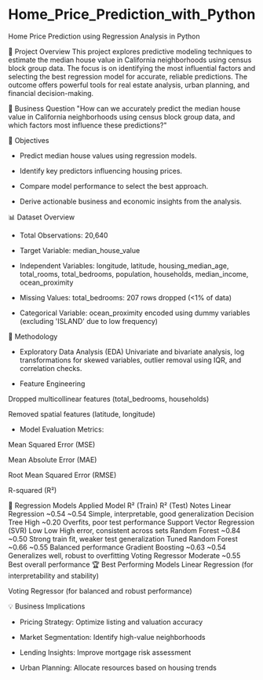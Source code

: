 # Home_Price_Prediction_with_Python

Home Price Prediction using Regression Analysis in Python

📌 Project Overview
This project explores predictive modeling techniques to estimate the median house value in California neighborhoods using census block group data. The focus is on identifying the most influential factors and selecting the best regression model for accurate, reliable predictions. The outcome offers powerful tools for real estate analysis, urban planning, and financial decision-making.

💼 Business Question
"How can we accurately predict the median house value in California neighborhoods using census block group data, and which factors most influence these predictions?"

🎯 Objectives
* Predict median house values using regression models.

* Identify key predictors influencing housing prices.

* Compare model performance to select the best approach.

* Derive actionable business and economic insights from the analysis.

📊 Dataset Overview
* Total Observations: 20,640

* Target Variable: median_house_value

* Independent Variables: longitude, latitude, housing_median_age, total_rooms, total_bedrooms, population, households, median_income, ocean_proximity

* Missing Values: total_bedrooms: 207 rows dropped (<1% of data)

* Categorical Variable: ocean_proximity encoded using dummy variables (excluding 'ISLAND' due to low frequency)

🧪 Methodology
* Exploratory Data Analysis (EDA)
Univariate and bivariate analysis, log transformations for skewed variables, outlier removal using IQR, and correlation checks.

* Feature Engineering

Dropped multicollinear features (total_bedrooms, households)

Removed spatial features (latitude, longitude)

* Model Evaluation Metrics:

Mean Squared Error (MSE)

Mean Absolute Error (MAE)

Root Mean Squared Error (RMSE)

R-squared (R²)

🤖 Regression Models Applied
Model	R² (Train)	R² (Test)	Notes
Linear Regression	~0.54	~0.54	Simple, interpretable, good generalization
Decision Tree	High	~0.20	Overfits, poor test performance
Support Vector Regression (SVR)	Low	Low	High error, consistent across sets
Random Forest	~0.84	~0.50	Strong train fit, weaker test generalization
Tuned Random Forest	~0.66	~0.55	Balanced performance
Gradient Boosting	~0.63	~0.54	Generalizes well, robust to overfitting
Voting Regressor	Moderate	~0.55	Best overall performance
🏆 Best Performing Models
Linear Regression (for interpretability and stability)

Voting Regressor (for balanced and robust performance)

💡 Business Implications
* Pricing Strategy: Optimize listing and valuation accuracy

* Market Segmentation: Identify high-value neighborhoods

* Lending Insights: Improve mortgage risk assessment

* Urban Planning: Allocate resources based on housing trends
